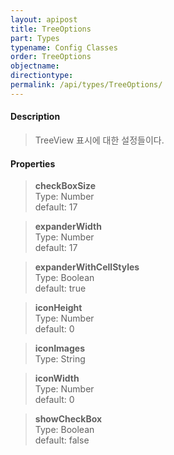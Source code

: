 ```yaml
---
layout: apipost
title: TreeOptions
part: Types
typename: Config Classes
order: TreeOptions
objectname: 
directiontype: 
permalink: /api/types/TreeOptions/
---
```



#### Description

> TreeView 표시에 대한 설정들이다.

#### Properties

> **checkBoxSize**   
> Type: Number    
> default: 17   

> **expanderWidth**   
> Type: Number    
> default: 17   

> **expanderWithCellStyles**   
> Type: Boolean   
> default: true  

> **iconHeight**       
> Type: Number   
> default: 0  

> **iconImages**      
> Type: String    

> **iconWidth**       
> Type: Number   
> default: 0  

> **showCheckBox**   
> Type: Boolean    
> default: false   


